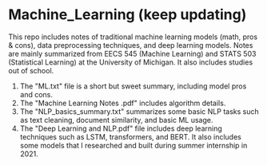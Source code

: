 # Machine_Learning (keep updating)
This repo includes notes of traditional machine learning models (math, pros & cons), data preprocessing techniques, and deep learning models.
Notes are mainly summarized from EECS 545 (Machine Learning) and STATS 503 (Statistical Learning) at the University of Michigan. It also includes studies out of school.

1) The "ML.txt" file is a short but sweet summary, including model pros and cons.
2) The "Machine Learning Notes .pdf" includes algorithm details.
3) The "NLP_basics_summary.txt" summarizes some basic NLP tasks such as text cleaning, document similarity, and basic ML usage.
4) The "Deep Learning and NLP.pdf" file includes deep learning techniques such as LSTM, transformers, and BERT. 
   It also includes some models that I researched and built during summer internship in 2021.
